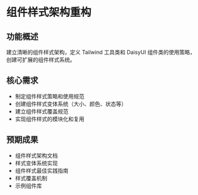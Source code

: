 # 组件样式架构重构

## 功能概述
建立清晰的组件样式架构，定义 Tailwind 工具类和 DaisyUI 组件类的使用策略，创建可扩展的组件样式系统。

## 核心需求
- 制定组件样式策略和使用规范
- 创建组件样式变体系统（大小、颜色、状态等）
- 建立组件样式覆盖规范
- 实现组件样式的模块化和复用

## 预期成果
- 组件样式架构文档
- 样式变体系统实现
- 组件样式最佳实践指南
- 样式覆盖机制
- 示例组件库
